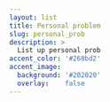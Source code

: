 ```yaml
---
layout: list
title: Personal problem
slug: personal_prob
description: >
  List up personal prob
accent_color: '#268bd2'
accent_image:
  background: '#202020'
  overlay:    false
---
```

